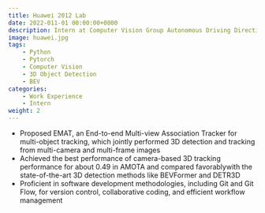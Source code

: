 ```yaml
---
title: Huawei 2012 Lab
date: 2022-011-01 00:00:00+0000
description: Intern at Computer Vision Group Autonomous Driving Direction
image: huawei.jpg
tags: 
    - Python
    - Pytorch
    - Computer Vision
    - 3D Object Detection
    - BEV 
categories:
    - Work Experience
    - Intern
weight: 2
---
```


- Proposed EMAT, an End-to-end Multi-view Association Tracker for multi-object tracking, which jointly performed 3D detection and tracking from multi-camera and multi-frame images
- Achieved the best performance of camera-based 3D tracking performance for about 0.49 in AMOTA and compared favorablywith the state-of-the-art 3D detection methods like BEVFormer and DETR3D
- Proficient in software development methodologies, including Git and Git Flow, for version control, collaborative coding, and efficient workflow management